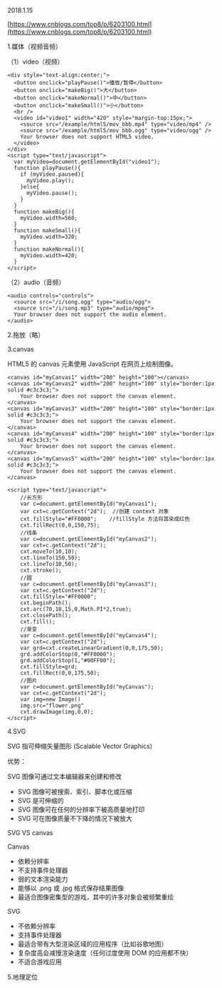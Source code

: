 2018.1.15

[https://www.cnblogs.com/top8/p/6203100.html](https://www.cnblogs.com/top8/p/6203100.html)

1.媒体（视频音频）

（1）video（视频）

```
<div style="text-align:center;">
  <button onclick="playPause()">播放/暂停</button> 
  <button onclick="makeBig()">大</button>
  <button onclick="makeNormal()">中</button>
  <button onclick="makeSmall()">小</button>
  <br /> 
  <video id="video1" width="420" style="margin-top:15px;">
    <source src="/example/html5/mov_bbb.mp4" type="video/mp4" />
    <source src="/example/html5/mov_bbb.ogg" type="video/ogg" />
    Your browser does not support HTML5 video.
  </video>
</div> 
<script type="text/javascript">
  var myVideo=document.getElementById("video1");
  function playPause(){ 
    if (myVideo.paused){
      myVideo.play(); 
    }else{
      myVideo.pause(); 
    }
  }
  function makeBig(){ 
    myVideo.width=560; 
  } 
  function makeSmall(){ 
    myVideo.width=320; 
  } 
  function makeNormal(){ 
    myVideo.width=420; 
  } 
</script>
```

（2）audio（音频）

```
<audio controls="controls">
  <source src="/i/song.ogg" type="audio/ogg">
  <source src="/i/song.mp3" type="audio/mpeg">
  Your browser does not support the audio element.
</audio>
```

2.拖放（略）

3.canvas

HTML5 的 canvas 元素使用 JavaScript 在网页上绘制图像。

```
<canvas id="myCanvas1" width="200" height="100"></canvas>
<canvas id="myCanvas2" width="200" height="100" style="border:1px solid #c3c3c3;">
    Your browser does not support the canvas element.
</canvas>
<canvas id="myCanvas3" width="200" height="100" style="border:1px solid #c3c3c3;">
    Your browser does not support the canvas element.
</canvas>
<canvas id="myCanvas4" width="200" height="100" style="border:1px solid #c3c3c3;">
    Your browser does not support the canvas element.
</canvas>
<canvas id="myCanvas5" width="200" height="100" style="border:1px solid #c3c3c3;">
    Your browser does not support the canvas element.
</canvas>
```

```
<script type="text/javascript">
    //长方形
    var c=document.getElementById("myCanvas1");
    var cxt=c.getContext("2d");  //创建 context 对象
    cxt.fillStyle="#FF0000";    //fillStyle 方法将其染成红色
    cxt.fillRect(0,0,150,75);
    //线条
    var c=document.getElementById("myCanvas2");
    var cxt=c.getContext("2d");
    cxt.moveTo(10,10);
    cxt.lineTo(150,50);
    cxt.lineTo(10,50);
    cxt.stroke();
    //圆
    var c=document.getElementById("myCanvas3");
    var cxt=c.getContext("2d");
    cxt.fillStyle="#FF0000";
    cxt.beginPath();
    cxt.arc(70,18,15,0,Math.PI*2,true);
    cxt.closePath();
    cxt.fill();
    //渐变
    var c=document.getElementById("myCanvas4");
    var cxt=c.getContext("2d");
    var grd=cxt.createLinearGradient(0,0,175,50);
    grd.addColorStop(0,"#FF0000");
    grd.addColorStop(1,"#00FF00");
    cxt.fillStyle=grd;
    cxt.fillRect(0,0,175,50);
    //图片
    var c=document.getElementById("myCanvas");
    var cxt=c.getContext("2d");
    var img=new Image()
    img.src="flower.png"
    cxt.drawImage(img,0,0);
</script>
```

4.SVG

SVG 指可伸缩矢量图形 \(Scalable Vector Graphics\)

优势：

SVG 图像可通过文本编辑器来创建和修改

* SVG 图像可被搜索、索引、脚本化或压缩
* SVG 是可伸缩的
* SVG 图像可在任何的分辨率下被高质量地打印
* SVG 可在图像质量不下降的情况下被放大

SVG  VS   canvas

Canvas

* 依赖分辨率
* 不支持事件处理器
* 弱的文本渲染能力
* 能够以 .png 或 .jpg 格式保存结果图像
* 最适合图像密集型的游戏，其中的许多对象会被频繁重绘

SVG

* 不依赖分辨率
* 支持事件处理器
* 最适合带有大型渲染区域的应用程序（比如谷歌地图）
* 复杂度高会减慢渲染速度（任何过度使用 DOM 的应用都不快）
* 不适合游戏应用

5.地理定位





